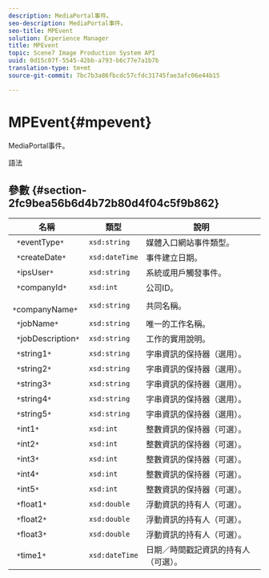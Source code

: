 ```yaml
---
description: MediaPortal事件。
seo-description: MediaPortal事件。
seo-title: MPEvent
solution: Experience Manager
title: MPEvent
topic: Scene7 Image Production System API
uuid: 0d15c07f-5545-42bb-a793-b6c77e7a1b7b
translation-type: tm+mt
source-git-commit: 7bc7b3a86fbcdc57cfdc31745fae3afc06e44b15

---
```



# MPEvent{#mpevent}

MediaPortal事件。

語法

## 參數 {#section-2fc9bea56b6d4b72b80d4f04c5f9b862}

| 名稱 | 類型 | 說明 |
|---|---|---|
| ` *`eventType`*` | `xsd:string` | 媒體入口網站事件類型。 |
| ` *`createDate`*` | `xsd:dateTime` | 事件建立日期。 |
| ` *`ipsUser`*` | `xsd:string` | 系統或用戶觸發事件。 |
| ` *`companyId`*` | `xsd:int` | 公司ID。 |
| ` *`companyName`*` | `xsd:string` | 共同名稱。 |
| ` *`jobName`*` | `xsd:string` | 唯一的工作名稱。 |
| ` *`jobDescription`*` | `xsd:string` | 工作的實用說明。 |
| ` *`string1`*` | `xsd:string` | 字串資訊的保持器（選用）。 |
| ` *`string2`*` | `xsd:string` | 字串資訊的保持器（選用）。 |
| ` *`string3`*` | `xsd:string` | 字串資訊的保持器（選用）。 |
| ` *`string4`*` | `xsd:string` | 字串資訊的保持器（選用）。 |
| ` *`string5`*` | `xsd:string` | 字串資訊的保持器（選用）。 |
| ` *`int1`*` | `xsd:int` | 整數資訊的保持器（可選）。 |
| ` *`int2`*` | `xsd:int` | 整數資訊的保持器（可選）。 |
| ` *`int3`*` | `xsd:int` | 整數資訊的保持器（可選）。 |
| ` *`int4`*` | `xsd:int` | 整數資訊的保持器（可選）。 |
| ` *`int5`*` | `xsd:int` | 整數資訊的保持器（可選）。 |
| ` *`float1`*` | `xsd:double` | 浮動資訊的持有人（可選）。 |
| ` *`float2`*` | `xsd:double` | 浮動資訊的持有人（可選）。 |
| ` *`float3`*` | `xsd:double` | 浮動資訊的持有人（可選）。 |
| ` *`time1`*` | `xsd:dateTime` | 日期／時間戳記資訊的持有人（可選）。 |


